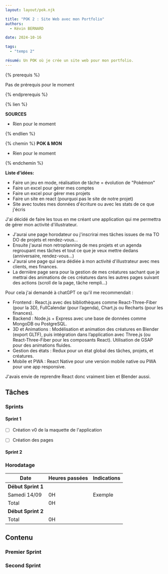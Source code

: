 ```yaml
---
layout: layout/pok.njk

title: "POK 2 : Site Web avec mon Portfolio"
authors:
  - Kévin BERNARD

date: 2024-10-16

tags:
  - "temps 2"

résumé: Un POK où je crée un site web pour mon portfolio.
---
```


{% prerequis %}

Pas de prérequis pour le moment

{% endprerequis %}

{% lien %}

<b>SOURCES</b>

- Rien pour le moment

{% endlien %}

{% chemin %}
<b> POK & MON </b>

- Rien pour le moment

{% endchemin %}

**Liste d'idées:**
- Faire un jeu en mode, réalisation de tâche = évolution de "Pokémon"
- Faire un excel pour gérer mes comptes
- Faire un excel pour gérer mes projets
- Faire un site en react (pourquoi pas le site de notre projet)
- Site avec toutes mes données d'écriture ou avec les stats de ce que j'écris

J'ai décidé de faire les tous en me créant une application qui me permettra de gérer mon activité d'illustrateur.

- J'aurai une page horodateur ou j'inscrirai mes tâches issues de ma TO DO de projets et rendez-vous...
- Ensuite j'aurai mon retroplanning de mes projets et un agenda regroupant mes tâches et tout ce que je veux mettre dedans (anniversaire, rendez-vous...)
- J'aurai une page qui sera dédiée à mon activité d'illustrateur avec mes clients, mes finances.
- La dernière page sera pour la gestion de mes créatures sachant que je mettrai des animations de ces créatures dans les autres pages suivant des actions (scroll de la page, tâche rempli...)

Pour cela j'ai demandé à chatGPT ce qu'il me recommendait :
- Frontend : React.js avec des bibliothèques comme React-Three-Fiber (pour la 3D), FullCalendar (pour l’agenda), Chart.js ou Recharts (pour les finances).
- Backend : Node.js + Express avec une base de données comme MongoDB ou PostgreSQL.
- 3D et Animations : Modélisation et animation des créatures en Blender (export GLTF), puis intégration dans l’application avec Three.js (ou React-Three-Fiber pour les composants React). Utilisation de GSAP pour des animations fluides.
- Gestion des états : Redux pour un état global des tâches, projets, et créatures.
- Mobile et PWA : React Native pour une version mobile native ou PWA pour une app responsive.

J'avais envie de reprendre React donc vraiment bien et Blender aussi.

## Tâches

### Sprints

#### Sprint 1

- [ ] Création v0 de la maquette de l'application 
<!-- (<b>estimé : </b>, <b>réel : </b>) -->
- [ ] Création des pages

#### Sprint 2

### Horodatage

| Date | Heures passées | Indications |
| -------- | -------- |-------- |
| **Début Sprint 1** |
| Samedi 14/09  | 0H  | Exemple |
| Total | 0H |
| **Début Sprint 2** |
| Total | 0H |


## Contenu

### Premier Sprint

### Second Sprint